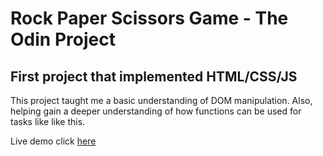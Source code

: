 # Rock Paper Scissors Game - The Odin Project

## First project that implemented HTML/CSS/JS

This project taught me a basic understanding of DOM manipulation. Also, helping gain a deeper understanding of how functions can be used for tasks like like this. 

Live demo click [here](https://andrew-bello.github.io/rock-paper-scissors-game)